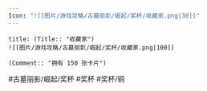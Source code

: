 ```yaml
---
Icon: "![[图片/游戏攻略/古墓丽影/崛起/奖杯/收藏家.png|30]]"
---
```

```ad-common-bronze-trophy
title: (Title:: "收藏家")
![[图片/游戏攻略/古墓丽影/崛起/奖杯/收藏家.png|100]]

(Comment:: "拥有 150 张卡片")
```

#古墓丽影/崛起/奖杯 #奖杯 #奖杯/铜
